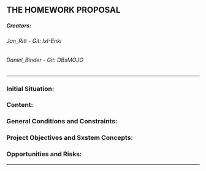 ## THE HOMEWORK PROPOSAL
##### Creators: 
######    Jan_Ritt        - Git: IxI-Enki
######    Daniel_Binder   - Git: DBsMOJO

---------------------------------
### Initial Situation:



### Content:



### General Conditions and Constraints:



### Project Objectives and Sxstem Concepts:



### Opportunities and Risks:



---------------------------------
